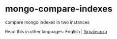 # mongo-compare-indexes
compare mongo indexes in two instances

Read this in other languages: English | [Українська](./Readme_uk.md)
